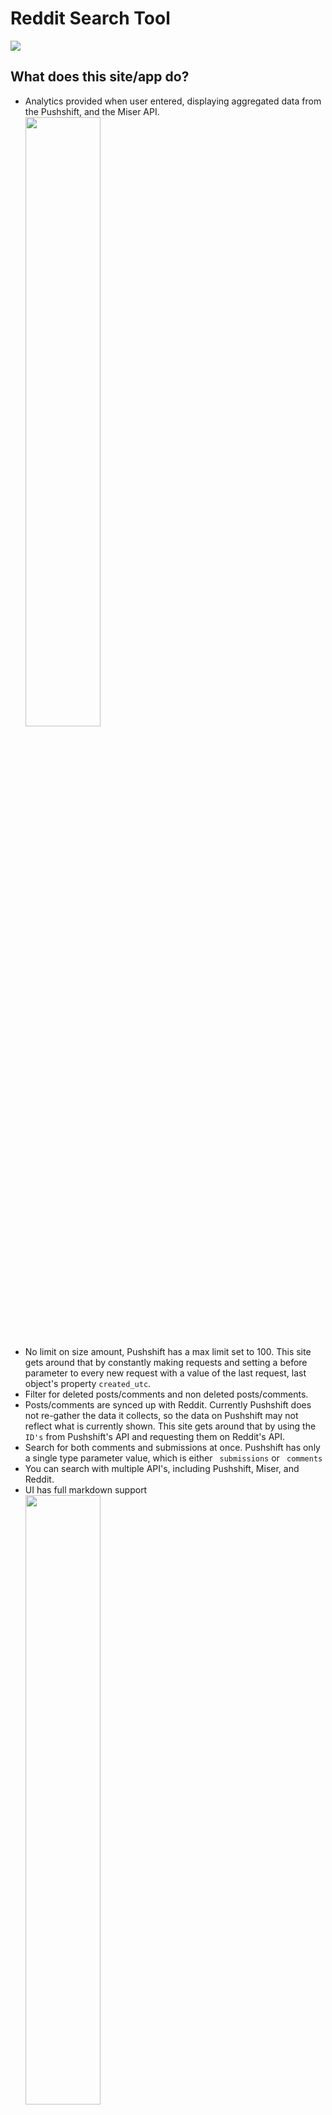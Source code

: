 <h1 style="color:red, border-bottom:2px">Reddit Search Tool </h1>
  <img src='https://img.shields.io/github/stars/henrybalassiano/reddit-search-tool?style=social'/>

<ins> <h2> What does this site/app do? </h2></ins>
<ul> <li> Analytics provided when user entered, displaying aggregated data from the Pushshift, and the Miser API.
  </li>

<img src="https://media.giphy.com/media/18AgCwgX85s1WdVrrp/giphy.gif" width="50%" height="50%" />
<br/>  <br/>

<li> No limit on size amount, Pushshift has a max limit set to 100. This site gets around that by constantly making requests and setting a before parameter to every new request with a value of the last request, last object's property <code>created_utc</code>.
 <li> Filter for deleted posts/comments and non deleted posts/comments.
 <li> Posts/comments are synced up with Reddit. Currently Pushshift does not re-gather the data it collects, so the data on Pushshift may not reflect what is currently shown. This site gets around that by using the <code>ID's</code> from Pushshift's API and requesting them on Reddit's API. </li>
  <li> Search for both comments and submissions at once. Pushshift has only a single type parameter value, which is either <code> submissions</code> or <code> comments</code></li>
  <li> You can search with multiple API's, including Pushshift, Miser, and Reddit. </li>
  <li> UI has full markdown support </li>

  <img src="https://media.giphy.com/media/W1Fa0nCPf79dEgkMpq/giphy.gif" width="50%" height="50%" />

</ul>



<ins> <h2> Disclaimer </h2></ins>

<p> This is a work in progress and 100% has bugs of some kind in it, more features/bug fixes are continuously being added.</p> 



<ins> <h2> Contact </h2></ins>

If you have any questions, suggestions, find any bugs or have ANY other inquries. Please feel free me to email me at henrybalassiano@gmail.com or submit a <code>pull request</code>. 

https://redditsearchtool.com/
